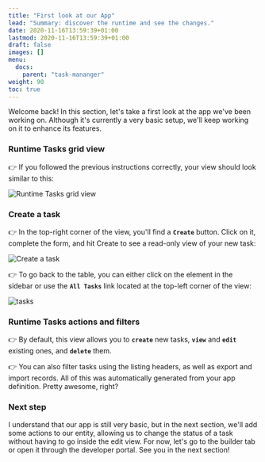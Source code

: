 ```yaml
---
title: "First look at our App"
lead: "Summary: discover the runtime and see the changes."
date: 2020-11-16T13:59:39+01:00
lastmod: 2020-11-16T13:59:39+01:00
draft: false
images: []
menu:
  docs:
    parent: "task-mananger"
weight: 90
toc: true
---
```


Welcome back! In this section, let's take a first look at the app we've been working on. Although it's currently a very basic setup, we'll keep working on it to enhance its features.

### Runtime Tasks grid view

👉 If you followed the previous instructions correctly, your view should look similar to this:

![Runtime Tasks grid view]({{site.baseurl}}/images/vendor/task-mananger/first-look/f.png)

### Create a task

👉 In the top-right corner of the view, you'll find a **`Create`** button. Click on it, complete the form, and hit Create to see a read-only view of your new task:

![Create a task]({{site.baseurl}}/images/vendor/task-mananger/first-look/ff.png)

👉 To go back to the table, you can either click on the element in the sidebar or use the **`All Tasks`** link located at the top-left corner of the view:

![tasks]({{site.baseurl}}/images/vendor/task-mananger/first-look/fff.png)

### Runtime Tasks actions and filters

👉 By default, this view allows you to **`create`** new tasks, **`view`** and **`edit`** existing ones, and **`delete`** them.

👉 You can also filter tasks using the listing headers, as well as export and import records. All of this was automatically generated from your app definition. Pretty awesome, right?

### Next step

I understand that our app is still very basic, but in the next section, we'll add some actions to our entity, allowing us to change the status of a task without having to go inside the edit view. For now, let's go to the builder tab or open it through the developer portal. See you in the next section!